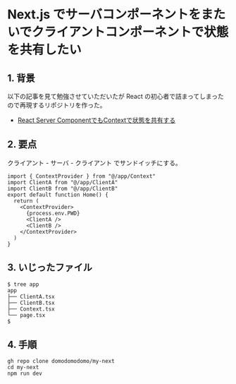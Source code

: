 # Next.js でサーバコンポーネントをまたいでクライアントコンポーネントで状態を共有したい


## 1. 背景

以下の記事を見て勉強させていただいたが React の初心者で詰まってしまったので再現するリポジトリを作った。

* [React Server ComponentでもContextで状態を共有する](https://future-architect.github.io/articles/20231214a/)


## 2. 要点

クライアント - サーバ - クライアント でサンドイッチにする。

```ts:page.tsx
import { ContextProvider } from "@/app/Context"
import ClientA from "@/app/ClientA"
import ClientB from "@/app/ClientB"
export default function Home() {
  return (
    <ContextProvider>
      {process.env.PWD}
      <ClientA />
      <ClientB />
    </ContextProvider>
  )
}

```


## 3. いじったファイル

```
$ tree app 
app
├── ClientA.tsx
├── ClientB.tsx
├── Context.tsx
└── page.tsx
$
```



## 4. 手順

```
gh repo clone domodomodomo/my-next
cd my-next
npm run dev
```